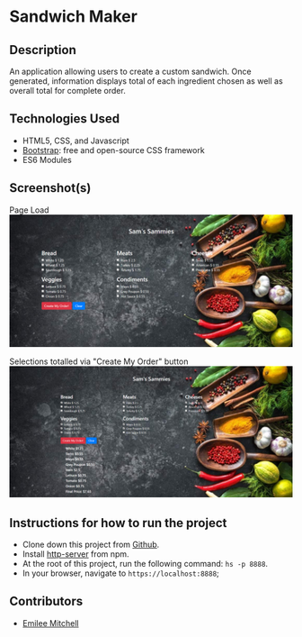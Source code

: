 # Sandwich Maker


## Description

An application allowing users to create a custom sandwich. Once generated, information displays total of each ingredient chosen as well as overall total for complete order.

## Technologies Used

* HTML5, CSS, and Javascript
* [Bootstrap](https://getbootstrap.com/): free and open-source CSS framework
* ES6 Modules


## Screenshot(s)

Page Load
![Main View](https://raw.githubusercontent.com/EmileeA/sandwich-maker/master/screenshots/Sammich%20-%20On%20Load.png)

Selections totalled via "Create My Order" button
![Create My Order](https://raw.githubusercontent.com/EmileeA/sandwich-maker/master/screenshots/Sammich%20-%20Create%20My%20Order.png)



## Instructions for how to run the project

* Clone down this project from [Github](https://github.com/EmileeA/sandwich-maker).
* Install [http-server](https://www.npmjs.com/package/http-server) from npm.
* At the root of this project, run the following command: `hs -p 8888`.
* In your browser, navigate to `https://localhost:8888`;

## Contributors

* [Emilee Mitchell](https://github.com/EmileeA)